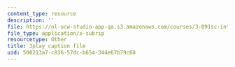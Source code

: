```yaml
---
content_type: resource
description: ''
file: https://ol-ocw-studio-app-qa.s3.amazonaws.com/courses/3-091sc-introduction-to-solid-state-chemistry-fall-2010/500213a7c83657dcb654344e67b79c68_j9DVXVwVyc4.vtt
file_type: application/x-subrip
resourcetype: Other
title: 3play caption file
uid: 500213a7-c836-57dc-b654-344e67b79c68
---
```

